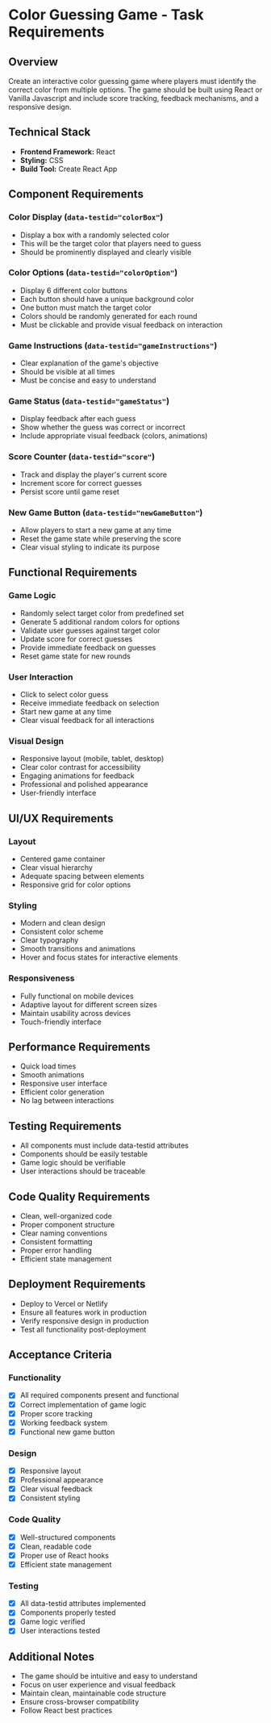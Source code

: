 # Color Guessing Game - Task Requirements

## Overview
Create an interactive color guessing game where players must identify the correct color from multiple options. The game should be built using React or Vanilla Javascript and include score tracking, feedback mechanisms, and a responsive design.

## Technical Stack
- **Frontend Framework:** React
- **Styling:** CSS
- **Build Tool:** Create React App

## Component Requirements

### Color Display (`data-testid="colorBox"`)
- Display a box with a randomly selected color
- This will be the target color that players need to guess
- Should be prominently displayed and clearly visible

### Color Options (`data-testid="colorOption"`)
- Display 6 different color buttons
- Each button should have a unique background color
- One button must match the target color
- Colors should be randomly generated for each round
- Must be clickable and provide visual feedback on interaction

### Game Instructions (`data-testid="gameInstructions"`)
- Clear explanation of the game's objective
- Should be visible at all times
- Must be concise and easy to understand

### Game Status (`data-testid="gameStatus"`)
- Display feedback after each guess
- Show whether the guess was correct or incorrect
- Include appropriate visual feedback (colors, animations)

### Score Counter (`data-testid="score"`)
- Track and display the player's current score
- Increment score for correct guesses
- Persist score until game reset

### New Game Button (`data-testid="newGameButton"`)
- Allow players to start a new game at any time
- Reset the game state while preserving the score
- Clear visual styling to indicate its purpose

## Functional Requirements

### Game Logic
- Randomly select target color from predefined set
- Generate 5 additional random colors for options
- Validate user guesses against target color
- Update score for correct guesses
- Provide immediate feedback on guesses
- Reset game state for new rounds

### User Interaction
- Click to select color guess
- Receive immediate feedback on selection
- Start new game at any time
- Clear visual feedback for all interactions

### Visual Design
- Responsive layout (mobile, tablet, desktop)
- Clear color contrast for accessibility
- Engaging animations for feedback
- Professional and polished appearance
- User-friendly interface

## UI/UX Requirements

### Layout
- Centered game container
- Clear visual hierarchy
- Adequate spacing between elements
- Responsive grid for color options

### Styling
- Modern and clean design
- Consistent color scheme
- Clear typography
- Smooth transitions and animations
- Hover and focus states for interactive elements

### Responsiveness
- Fully functional on mobile devices
- Adaptive layout for different screen sizes
- Maintain usability across devices
- Touch-friendly interface

## Performance Requirements
- Quick load times
- Smooth animations
- Responsive user interface
- Efficient color generation
- No lag between interactions

## Testing Requirements
- All components must include data-testid attributes
- Components should be easily testable
- Game logic should be verifiable
- User interactions should be traceable

## Code Quality Requirements
- Clean, well-organized code
- Proper component structure
- Clear naming conventions
- Consistent formatting
- Proper error handling
- Efficient state management

## Deployment Requirements
- Deploy to Vercel or Netlify
- Ensure all features work in production
- Verify responsive design in production
- Test all functionality post-deployment

## Acceptance Criteria

### Functionality
- [x] All required components present and functional
- [x] Correct implementation of game logic
- [x] Proper score tracking
- [x] Working feedback system
- [x] Functional new game button

### Design
- [x] Responsive layout
- [x] Professional appearance
- [x] Clear visual feedback
- [x] Consistent styling

### Code Quality
- [x] Well-structured components
- [x] Clean, readable code
- [x] Proper use of React hooks
- [x] Efficient state management

### Testing
- [x] All data-testid attributes implemented
- [x] Components properly tested
- [x] Game logic verified
- [x] User interactions tested

## Additional Notes
- The game should be intuitive and easy to understand
- Focus on user experience and visual feedback
- Maintain clean, maintainable code structure
- Ensure cross-browser compatibility
- Follow React best practices